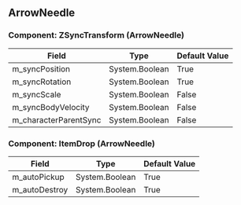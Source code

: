 ## ArrowNeedle

### Component: ZSyncTransform (ArrowNeedle)

|Field|Type|Default Value|
|-----|----|-------------|
|m_syncPosition|System.Boolean|True|
|m_syncRotation|System.Boolean|True|
|m_syncScale|System.Boolean|False|
|m_syncBodyVelocity|System.Boolean|False|
|m_characterParentSync|System.Boolean|False|

### Component: ItemDrop (ArrowNeedle)

|Field|Type|Default Value|
|-----|----|-------------|
|m_autoPickup|System.Boolean|True|
|m_autoDestroy|System.Boolean|True|

